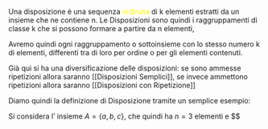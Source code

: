 Una disposizione è una sequenza <font color="#ffff00">ordinata</font> di k elementi estratti da un insieme che ne contiene n.
Le Disposizioni sono quindi i raggruppamenti di classe k che si possono formare a partire da n elementi,

Avremo quindi ogni raggruppamento o sottoinsieme con lo stesso numero k di elementi,
differenti tra di loro per ordine o per gli elementi contenuti.

Già qui si ha una diversificazione delle disposizioni: se sono ammesse ripetizioni allora saranno [[Disposizioni Semplici]], se invece ammettono ripetizioni allora saranno [[Disposizioni con Ripetizione]]

Diamo quindi la definizione di Disposizione tramite un semplice esempio:

Si considera l’ insieme $A = \{a,b,c\}$, che quindi ha $n=3$ elementi e $$